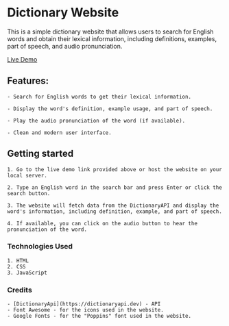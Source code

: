 # Dictionary Website

This is a simple dictionary website that allows users to search for English words and obtain their lexical information, including definitions, examples, part of speech, and audio pronunciation.

[Live Demo](https://dictonary-adnanp.netlify.app)

## Features:

    - Search for English words to get their lexical information.
    
    - Display the word's definition, example usage, and part of speech.
    
    - Play the audio pronunciation of the word (if available).
    
    - Clean and modern user interface.

## Getting started

    1. Go to the live demo link provided above or host the website on your local server.

    2. Type an English word in the search bar and press Enter or click the search button.

    3. The website will fetch data from the DictionaryAPI and display the word's information, including definition, example, and part of speech.

    4. If available, you can click on the audio button to hear the pronunciation of the word.

### Technologies Used

    1. HTML
    2. CSS
    3. JavaScript


### Credits
    - [DictionaryApi](https://dictionaryapi.dev) - API
    - Font Awesome - for the icons used in the website.
    - Google Fonts - for the "Poppins" font used in the website.
